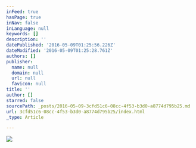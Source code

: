 ```yaml
---
inFeed: true
hasPage: true
inNav: false
inLanguage: null
keywords: []
description: ''
datePublished: '2016-05-09T01:25:56.226Z'
dateModified: '2016-05-09T01:25:28.761Z'
authors: []
publisher:
  name: null
  domain: null
  url: null
  favicon: null
title: ''
author: []
starred: false
sourcePath: _posts/2016-05-09-3cfd51c6-08cc-4f53-b3d0-a8774d795b25.md
url: 3cfd51c6-08cc-4f53-b3d0-a8774d795b25/index.html
_type: Article

---
```

![](https://the-grid-user-content.s3-us-west-2.amazonaws.com/989e84eb-be21-48c2-af35-d5a6b302e2de.jpg)